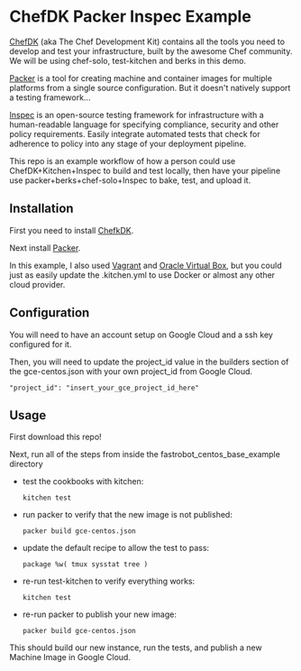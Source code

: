 # ChefDK Packer Inspec Example

[ChefDK](https://downloads.chef.io/chefdk) (aka The Chef Development Kit)
contains all the tools you need to develop and test your infrastructure,
 built by the awesome Chef community.  We will be using chef-solo, test-kitchen
 and berks in this demo.

[Packer](http://www.packer.io/) is a tool for creating machine and container
images for multiple platforms from a single source configuration. But it doesn't
 natively support a testing framework...

[Inspec](http://inspec.io/) is an open-source testing framework for infrastructure
 with a human-readable language for specifying compliance, security and other
 policy requirements. Easily integrate automated tests that check for adherence
 to policy into any stage of your deployment pipeline.

This repo is an example workflow of how a person could use ChefDK+Kitchen+Inspec to
build and test locally, then have your pipeline use packer+berks+chef-solo+Inspec
to bake, test, and upload it.


## Installation

First you need to install [ChefkDK](https://downloads.chef.io/chefdk).

Next install [Packer](http://www.packer.io/intro/getting-started/setup.html).

In this example, I also used [Vagrant](https://www.vagrantup.com/downloads.html)
and [Oracle Virtual Box](https://www.virtualbox.org/wiki/Downloads), but you
could just as easily update the .kitchen.yml to use Docker or almost any other
cloud provider.

## Configuration

You will need to have an account setup on Google Cloud and a ssh key configured for it.

Then, you will need to update the project_id value in the builders section of
the gce-centos.json with your own project_id from Google Cloud.

    "project_id": "insert_your_gce_project_id_here"

## Usage

First download this repo!

Next, run all of the steps from inside the fastrobot_centos_base_example directory

* test the cookbooks with kitchen:

    ```kitchen test```

* run packer to verify that the new image is not published:

    ```packer build gce-centos.json```

* update the default recipe to allow the test to pass:

    ```package %w( tmux sysstat tree )```

* re-run test-kitchen to verify everything works:

    ```kitchen test```

* re-run packer to publish your new image:

    ```packer build gce-centos.json```

This should build our new instance, run the tests, and publish a new Machine Image
in Google Cloud.
